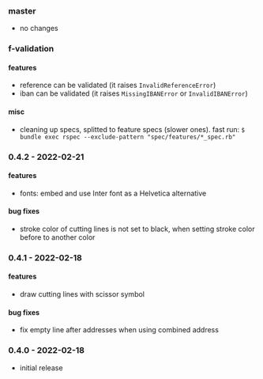 ### master

* no changes

### f-validation

#### features

* reference can be validated (it raises `InvalidReferenceError`)
* iban can be validated (it raises `MissingIBANError` or `InvalidIBANError`)

#### misc

* cleaning up specs, splitted to feature specs (slower ones). fast run: `$ bundle exec rspec --exclude-pattern "spec/features/*_spec.rb"`

### 0.4.2 - 2022-02-21

#### features

* fonts: embed and use Inter font as a Helvetica alternative

#### bug fixes

* stroke color of cutting lines is not set to black, when setting stroke color before to another color

### 0.4.1 - 2022-02-18

#### features

* draw cutting lines with scissor symbol

#### bug fixes

* fix empty line after addresses when using combined address

### 0.4.0 - 2022-02-18

* initial release

